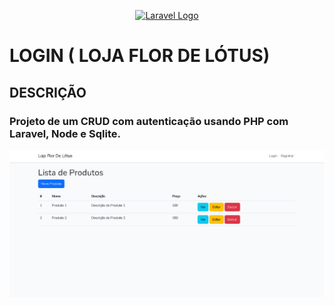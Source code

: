 <p align="center"><a href="https://laravel.com" target="_blank"><img src="https://raw.githubusercontent.com/laravel/art/master/logo-lockup/5%20SVG/2%20CMYK/1%20Full%20Color/laravel-logolockup-cmyk-red.svg" width="400" alt="Laravel Logo"></a></p>


# LOGIN ( LOJA FLOR DE LÓTUS) 

## DESCRIÇÃO

### Projeto de um CRUD com autenticação usando PHP com Laravel, Node e Sqlite. 

![alt text](TELAPRINCIPAL.png)

